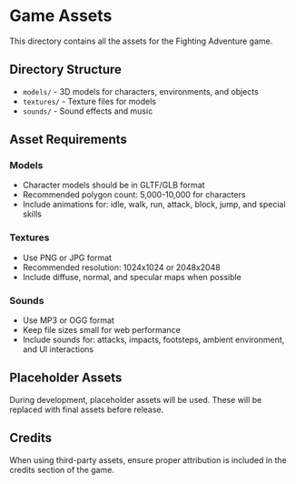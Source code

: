 # Game Assets

This directory contains all the assets for the Fighting Adventure game.

## Directory Structure

- `models/` - 3D models for characters, environments, and objects
- `textures/` - Texture files for models
- `sounds/` - Sound effects and music

## Asset Requirements

### Models
- Character models should be in GLTF/GLB format
- Recommended polygon count: 5,000-10,000 for characters
- Include animations for: idle, walk, run, attack, block, jump, and special skills

### Textures
- Use PNG or JPG format
- Recommended resolution: 1024x1024 or 2048x2048
- Include diffuse, normal, and specular maps when possible

### Sounds
- Use MP3 or OGG format
- Keep file sizes small for web performance
- Include sounds for: attacks, impacts, footsteps, ambient environment, and UI interactions

## Placeholder Assets

During development, placeholder assets will be used. These will be replaced with final assets before release.

## Credits

When using third-party assets, ensure proper attribution is included in the credits section of the game. 